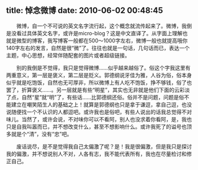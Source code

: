 title: 悼念微博
date: 2010-06-02 00:48:45
---

　　微博，自一个不可说的英文名字流行起，这个概念就流传起来了。微博，我倒是没看过具体英文名字，或许是micro-blog？这是中文直译了。从字面上理解也就是微型的博客，我写博客一般都在500～1000字左右，微博一般也就提高哦你140字左右的发言，自然是很“微”了。往往也就是一句话，几句话而已，表达一个主题，中心思想，经常伴随配套的图片或者超级链接。

　　别的我倒是不觉得，我只是觉得微博……似乎越来越俗了。俗这个字我这里有两重意义，第一层是褒义，第二层是贬义。郭德纲说牙佳为雅，人谷为俗，俗本身似乎就是吃饱饭，自然也无可厚非，所以微博上有人吃不饱饭，挣不够钱，俗了也罢了，折算褒义……。另一层就是有些“明星”，其实也无非就是他们下面的云彩淡了点，自然“星”就“明”了，有些话……比郭德纲还俗。俗并不是问题，问题是俗不能建立在嘲笑陌生人的基础之上！就算是郭德纲也只是拿于谦逗，拿自己逗，也没说随便找一个不认识的人都逗吧。或许我也是俗吧，有些人说出的话我总觉得不对味儿。当然了，或许会说，不对味你可以不看阿，别人也没求着你看阿，是，我也只是自我叫嚣而已，并不想改变什么，甚至不想影响什么。或许我死了的谥号也顶多就是个“清”，没有“忠”吧。

　　废话说尽，是不是觉得我自己太偏激了呢？是！我是很偏激，但是我只是探讨我的偏激，并不想说别人不对，人各有志，我不能代表所有，我也在尽量检讨和修正自己。